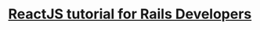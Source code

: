 # [ReactJS tutorial for Rails Developers](https://www.airpair.com/reactjs/posts/reactjs-a-guide-for-rails-developers)
